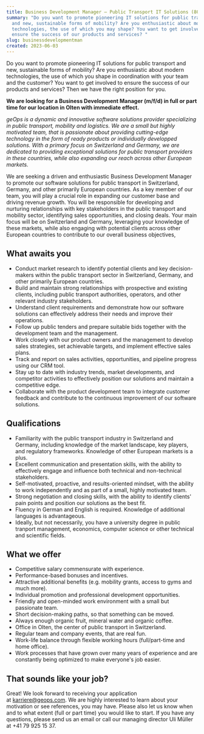 ```yaml
---
title: Business Development Manager – Public Transport IT Solutions (80-100%)
summary: "Do you want to promote pioneering IT solutions for public transport
  and new, sustainable forms of mobility? Are you enthusiastic about modern
  technologies, the use of which you may shape? You want to get involved to
  ensure the success of our products and services? "
slug: businessdevelopmentman
created: 2023-06-03
---
```

Do you want to promote pioneering IT solutions for public transport and new, sustainable forms of mobility? Are you enthusiastic about modern technologies, the use of which you shape in coordination with your team and the customer? You want to get involved to ensure the success of our products and services? Then we have the right position for you.

**We are looking for a Business Development Manager (m/f/d) in full or part time for our location in Olten with immediate effect.**

*geOps is a dynamic and innovative software solutions provider specializing in public transport, mobility and logistics. We are a small but highly motivated team, that is passionate about providing cutting-edge technology in the form of ready products or individually developped solutions. With a primary focus on Switzerland and Germany, we are dedicated to providing exceptional solutions for public transport providers in these countries, while also expanding our reach across other European markets.*

We are seeking a driven and enthusiastic Business Development Manager to promote our software solutions for public transport in Switzerland, Germany, and other primarily European countries. As a key member of our team, you will play a crucial role in expanding our customer base and driving revenue growth. You will be responsible for developing and nurturing relationships with key stakeholders in the public transport and mobility sector, identifying sales opportunities, and closing deals. Your main focus will be on Switzerland and Germany, leveraging your knowledge of these markets, while also engaging with potential clients across other European countries to contribute to our overall business objectives,

## What awaits you

* Conduct market research to identify potential clients and key decision-makers within the public transport sector in Switzerland, Germany, and other primarily European countries.
* Build and maintain strong relationships with prospective and existing clients, including public transport authorities, operators, and other relevant industry stakeholders.
* Understand client requirements and demonstrate how our software solutions can effectively address their needs and improve their operations.
* Follow up public tenders and prepare suitable bids together with the development team and the management.
* Work closely with our product owners and the management to develop sales strategies, set achievable targets, and implement effective sales plans.
* Track and report on sales activities, opportunities, and pipeline progress using our CRM tool.
* Stay up to date with industry trends, market developments, and competitor activities to effectively position our solutions and maintain a competitive edge.
* Collaborate with the product development team to integrate customer feedback and contribute to the continuous improvement of our software solutions.

## Qualifications

* Familiarity with the public transport industry in Switzerland and Germany, including knowledge of the market landscape, key players, and regulatory frameworks. Knowledge of other European markets is a plus.
* Excellent communication and presentation skills, with the ability to effectively engage and influence both technical and non-technical stakeholders.
* Self-motivated, proactive, and results-oriented mindset, with the ability to work independently and as part of a small, highly motivated team.
* Strong negotiation and closing skills, with the ability to identify clients' pain points and position our solutions as the best fit.
* Fluency in German and English is required. Knowledge of additional languages is advantageous.
* Ideally, but not necessarily, you have a university degree in public tranport management, economics, computer science or other technical and scientific fields. 

## What we offer

* Competitive salary commensurate with experience.
* Performance-based bonuses and incentives.
* Attractive additional benefits (e.g. mobility grants, access to gyms and much more).
* Individual promotion and professional development opportunities.
* Friendly and open-minded work environment with a small but passionate team.
* Short decision-making paths, so that something can be moved.
* Always enough organic fruit, mineral water and organic coffee.
* Office in Olten, the center of public transport in Switzerland.
* Regular team and company events, that are real fun.
* Work-life balance through flexible working hours (full/part-time and home office).
* Work processes that have grown over many years of experience and are constantly being optimized to make everyone's job easier.

## That sounds like your job?

Great! We look forward to receiving your application at [karriere@geops.com](mailto:karriere@geops.com). We are highly interested to learn about your motivation or see references, you may have. Please also let us know when and to what extent (full or part time) you would like to start. If you have any questions, please send us an email or call our managing director Uli Müller at +41 79 925 15 37.
